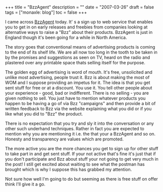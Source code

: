 +++
title = "BzzAgent"
description = ""
date = "2007-03-26"
draft = false
tags = ["monaxle: blog"]
toc = false
+++

I came across [BzzAgent](https://www.bzzagent.com/) today. It' s a sign up to web service that enables you to get in on early releases and freebies from companies looking at alternative ways to raise a "Bzz" about their products. BzzAgent is just  in England though it's been going for a while in North America.

The story goes that conventional means of advertising products is coming to the end of its shelf life. We are all now too long in the tooth to be taken in by the promises and suggestions as seen on TV, heard on the radio and plastered over any printable space thats selling itself for the purpose.

The golden egg of advertising is word of mouth. It's free, unsolicited and unlike most advertising, people trust it. Bzz is about making the most of WOM and I suppose providing an impetus for it. The idea is that you get sent stuff for free or at a discount. You use it. You tell other people about your experience - good, bad or indifferent. There is no selling - you are given nothing to sell. You just have to mention whatever products you happen to be having a go of via Bzz "campaigns" and then provide a bit of written feedback to Bzz via the website explaining what you did or if you like what you did to "Bzz" the product.

There is no expectation that you try and sly it into the conversation or any other such underhand techniques. Rather in fact you are expected to mention why you are mentioning it i.e. the that your a BzzAgent and so on. Honesty and transparency are values which are promoted.

The more active you are the more chances you get to sign up for other stuff to take part in and get sent stuff. If your not active that's fine it's just that if you don't participate and Bzz about stuff your not going to get very much in the post! I still get excited about waiting to see what the postman has brought which is why I suppose this has grabbed my attention.

Not sure how well I'm going to do but seeming as there is free stuff on offer think I'll give it a go.